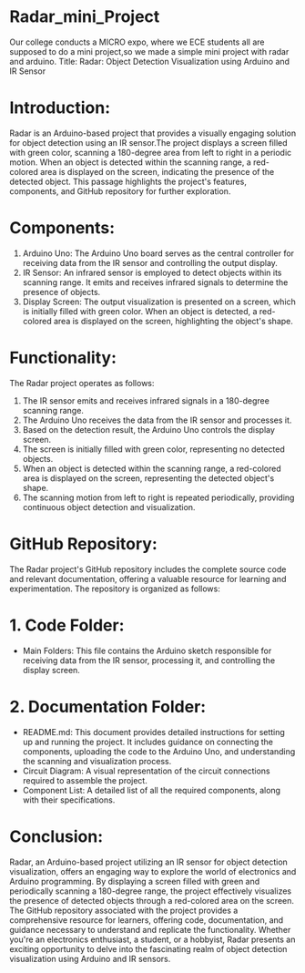 # Radar_mini_Project
 Our college conducts a MICRO expo, where we ECE students all are supposed to do a mini project,so we made a simple mini project with radar and arduino.
Title: Radar: Object Detection Visualization using Arduino and IR Sensor

# Introduction:
Radar is an Arduino-based project  that provides a visually engaging solution for object detection using an IR sensor.The project displays a screen filled with green color, scanning a 180-degree area from left to right in a periodic motion. When an object is detected within the scanning range, a red-colored area is displayed on the screen, indicating the presence of the detected object. This passage highlights the project's features, components, and GitHub repository for further exploration.

# Components:
1. Arduino Uno: The Arduino Uno board serves as the central controller for receiving data from the IR sensor and controlling the output display.
2. IR Sensor: An infrared sensor is employed to detect objects within its scanning range. It emits and receives infrared signals to determine the presence of objects.
3. Display Screen: The output visualization is presented on a screen, which is initially filled with green color. When an object is detected, a red-colored area is displayed on the screen, highlighting the object's shape.

# Functionality:
The Radar project operates as follows:
1. The IR sensor emits and receives infrared signals in a 180-degree scanning range.
2. The Arduino Uno receives the data from the IR sensor and processes it.
3. Based on the detection result, the Arduino Uno controls the display screen.
4. The screen is initially filled with green color, representing no detected objects.
5. When an object is detected within the scanning range, a red-colored area is displayed on the screen, representing the detected object's shape.
6. The scanning motion from left to right is repeated periodically, providing continuous object detection and visualization.

# GitHub Repository:
The Radar project's GitHub repository includes the complete source code and relevant documentation, offering a valuable resource for learning and experimentation. The repository is organized as follows:

# 1. Code Folder:
   - Main Folders: This file contains the Arduino sketch responsible for receiving data from the IR sensor, processing it, and controlling the display screen.

# 2. Documentation Folder:
   - README.md: This document provides detailed instructions for setting up and running the project. It includes guidance on connecting the components, uploading the code to the Arduino Uno, and understanding the scanning and visualization process.
   - Circuit Diagram: A visual representation of the circuit connections required to assemble the project.
   - Component List: A detailed list of all the required components, along with their specifications.

# Conclusion:
Radar, an Arduino-based project utilizing an IR sensor for object detection visualization, offers an engaging way to explore the world of electronics and Arduino programming. By displaying a screen filled with green and periodically scanning a 180-degree range, the project effectively visualizes the presence of detected objects through a red-colored area on the screen. The GitHub repository associated with the project provides a comprehensive resource for learners, offering code, documentation, and guidance necessary to understand and replicate the functionality. Whether you're an electronics enthusiast, a student, or a hobbyist, Radar presents an exciting opportunity to delve into the fascinating realm of object detection visualization using Arduino and IR sensors.
